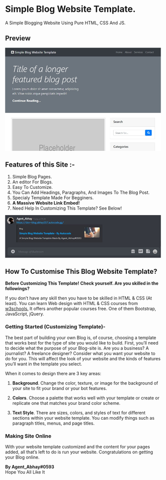 # Simple Blog Website Template.

A Simple Blogging Website Using Pure HTML, CSS And JS.

## Preview

![Image](/readme/gallery/pre.jpg)

## Features of this Site :-

1. Simple Blog Pages.
2. An editor For Blogs.
3. Easy To Customize.
4. You Can Add Headings, Paragraphs, And Images To The Blog Post. 
5. Specialy Template Made For Begginers.
6. **A Massive Website Link Embed!**
7. Need Help In Customizing This Template? See Below!

![Image](/readme/gallery/em.jpg)

## How To Customise This Blog Website Template?
**Before Customizing This Template!**
**Check yourself. Are you skilled in the followings?**

If you don’t have any skill then you have to be skilled in HTML & CSS (At least). 
You can learn Web design with HTML & CSS courses from [w3schools.](http://w3schools.com/)
It offers another popular courses free. One of them Bootstrap, JavaScript, jQuery.

### Getting Started (Customizing Template)-
The best part of building your own Blog is, of course, choosing a template
that works best for the type of site you would like to build.
First, you’ll need to decide what the purpose of your Blog-site is.
Are you a business? A journalist? A freelance designer?
Consider what you want your website to do for you.
This will affect the look of your website and the kinds of
features you’ll want in the template you select.

<p>When it comes to design there are 3 key areas:</p>

1. **Background**. Change the color, texture,
or image for the background of your site to fit your brand
or your bot features.

2. **Colors**. Choose a palette that works well with your 
template or create or replicate one that matches your brand color scheme.

3. **Text Style**. There are sizes, colors, and styles of text for different sections within your website template.
You can modify things such as paragraph titles, menus, and page titles.

### Making Site Online
With your website template customized and the content for your pages added,
all that’s left to do is run your website.
Congratulations on getting your Blog online.

**By Agent_Abhay#0593** <br>Hope You All Like It<br>









